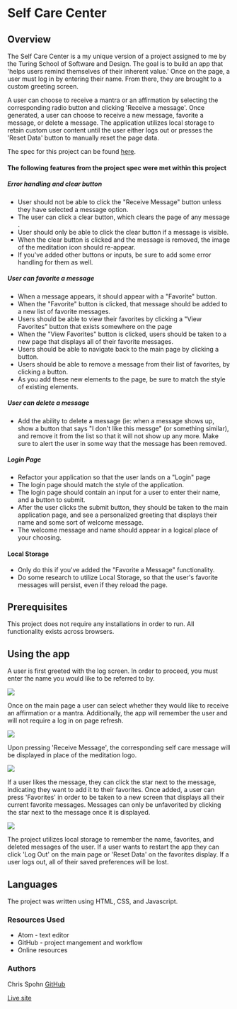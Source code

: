 # Self Care Center
## Overview
The Self Care Center is a my unique version of a project assigned to me by the Turing School of Software and Design. The goal is to build an app that 'helps users remind themselves of their inherent value.' Once on the page, a user must log in by entering their name. From there, they are brought to a custom greeting screen.

A user can choose to receive a mantra or an affirmation by selecting the corresponding radio button and clicking 'Receive a message'. Once generated, a user can choose to receive a new message, favorite a message, or delete a message. The application utilizes local storage to retain custom user content until the user either logs out or presses the 'Reset Data' button to manually reset the page data.

The spec for this project can be found [here](https://frontend.turing.io/projects/module-1/self-care-center.html).

#### The following features from the project spec were met within this project

##### Error handling and clear button

- User should not be able to click the "Receive Message" button unless they have selected a message option.
- The user can click a clear button, which clears the page of any message .
- User should only be able to click the clear button if a message is visible.
- When the clear button is clicked and the message is removed, the image of the meditation icon should re-appear.
- If you've added other buttons or inputs, be sure to add some error handling for them as well.

##### User can favorite a message

- When a message appears, it should appear with a "Favorite" button.
- When the "Favorite" button is clicked, that message should be added to a new list of favorite messages.
- Users should be able to view their favorites by clicking a "View Favorites" button that exists somewhere on the page
- When the "View Favorites" button is clicked, users should be taken to a new page that displays all of their favorite messages.
- Users should be able to navigate back to the main page by clicking a button.
- Users should be able to remove a message from their list of favorites, by clicking a button.
- As you add these new elements to the page, be sure to match the style of existing elements.

##### User can delete a message

- Add the ability to delete a message (ie: when a message shows up, show a button that says "I don't like this messge" (or something similar), and remove it from the list so that it will not show up any more. Make sure to alert the user in some way that the message has been removed.

##### Login Page

- Refactor your application so that the user lands on a "Login" page
- The login page should match the style of the application.
- The login page should contain an input for a user to enter their name, and a button to submit.
- After the user clicks the submit button, they should be taken to the main application page, and see a personalized greeting that displays their name and some sort of welcome message.
- The welcome message and name should appear in a logical place of your choosing.

#### Local Storage

- Only do this if you've added the "Favorite a Message" functionality.
- Do some research to utilize Local Storage, so that the user's favorite messages will persist, even if they reload the page.

## Prerequisites

This project does not require any installations in order to run. All functionality exists across browsers.

## Using the app

A user is first greeted with the log screen. In order to proceed, you must enter the name you would like to be referred to by.

<img src="https://user-images.githubusercontent.com/69563078/97226665-ed15dc00-1799-11eb-9000-75b83e1dfd5b.png">

Once on the main page a user can select whether they would like to receive an affirmation or a mantra. Additionally, the app will remember the user and will not require a log in on page refresh.

<img src="https://user-images.githubusercontent.com/69563078/97226668-edae7280-1799-11eb-8d59-0ab250a72616.png">

Upon pressing 'Receive Message', the corresponding self care message will be displayed in place of the meditation logo.

<img src="https://user-images.githubusercontent.com/69563078/97226663-ebe4af00-1799-11eb-8f89-6da70907957f.png">

If a user likes the message, they can click the star next to the message, indicating they want to add it to their favorites. Once added, a user can press 'Favorites' in order to be taken to a new screen that displays all their current favorite messages. Messages can only be unfavorited by clicking the star next to the message once it is displayed.

<img src="https://user-images.githubusercontent.com/69563078/97226664-ec7d4580-1799-11eb-82d8-64c8976f9d23.png">

The project utilizes local storage to remember the name, favorites, and deleted messages of the user. If a user wants to restart the app they can click 'Log Out' on the main page or 'Reset Data' on the favorites display. If a user logs out, all of their saved preferences will be lost.

## Languages

The project was written using HTML, CSS, and Javascript.

### Resources Used
- Atom - text editor
- GitHub - project mangement and workflow
- Online resources

### Authors
Chris Spohn [GitHub](https://github.com/CJSpohn)

[Live site](https://cjspohn.github.io/self-care-center/)
